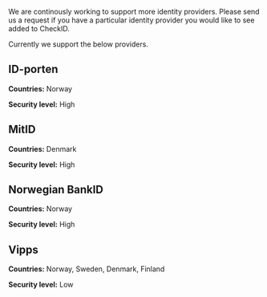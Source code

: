 We are continously working to support more identity providers. Please send us a request if you have a particular identity provider you would like to see added to CheckID.

Currently we support the below providers.

## ID-porten

**Countries:** Norway

**Security level:** High

## MitID

**Countries:** Denmark

**Security level:** High

## Norwegian BankID

**Countries:** Norway

**Security level:** High

## Vipps

**Countries:** Norway, Sweden, Denmark, Finland

**Security level:** Low